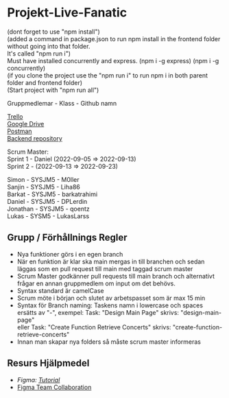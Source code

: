 # Projekt-Live-Fanatic
(dont forget to use "npm install") <br>
(added a command in package.json to run npm install in the frontend folder without going into that folder. <br>
It's called "npm run i")<br>
Must have installed concurrently and express. (npm i -g express) (npm i -g concurrently) <br>
(if you clone the project use the "npm run i" to run npm i in both parent folder and frontend folder)<br>
(Start project with "npm run all")<br>

Gruppmedlemar - Klass - Github namn

[Trello](https://trello.com/b/NoEzqQ3R/live-fanatic) <br>
[Google Drive](https://drive.google.com/drive/folders/18rmPzrKzYQlfpD0omCuNxm2K_i7DfESC) <br>
[Postman](https://app.getpostman.com/join-team?invite_code=c7f1dfd2eb6f4645f2e29e610c5304ca) <br>
[Backend repository](https://github.com/WeeHorse/live-fanatic-backend) <br>

Scrum Master: <br>
Sprint 1 - Daniel (2022-09-05 => 2022-09-13)<br>
Sprint 2 -  (2022-09-13 => 2022-09-23)<br>

Simon - SYSJM5 - M0ller <br>
Sanjin - SYSJM5 - Liha86 <br>
Barkat - SYSJM5 - barkatrahimi <br>
Daniel - SYSJM5 - DPLerdin <br>
Jonathan - SYSJM5 - qoentz <br>
Lukas - SYSM5 - LukasLarss <br>


## Grupp / Förhållnings Regler
* Nya funktioner görs i en egen branch
* När en funktion är klar ska main mergas in till branchen och sedan läggas som en pull request till main med taggad scrum master
* Scrum Master godkänner pull requests till main branch och alternativt frågar en annan gruppmedlem om input om det behövs.
* Syntax standard är camelCase
* Scrum möte i början och slutet av arbetspasset som är max 15 min
* Syntax för Branch naming: Taskens namn i lowercase och spaces ersätts av "-", exempel: Task: "Design Main Page" skrivs: "design-main-page" <br>
eller Task: "Create Function Retrieve Concerts" skrivs: "create-function-retrieve-concerts"
* Innan man skapar nya folders så måste scrum master informeras

## Resurs Hjälpmedel
* *Figma: [Tutorial](https://www.youtube.com/watch?v=PNJxeD29ZTg&list=PLXDU_eVOJTx55HFubfbTL3ellJjBM2QE2&index=1)* <br> 
* [Figma Team Collaboration](https://www.figma.com/team_invite/redeem/3VshYduTwGmw69g3NmFnWb)
